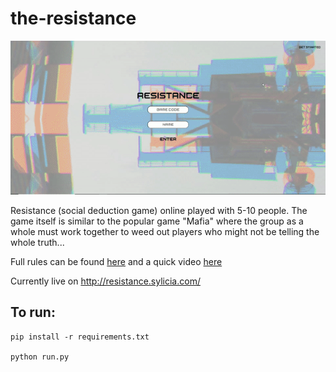 # the-resistance

![](https://raw.githubusercontent.com/nathanielCherian/the-resistance/master/media/demo.gif)

Resistance (social deduction game) online played with 5-10 people. The game itself is similar to the popular game "Mafia" where the group as a whole must work together to weed out players who might not be telling the whole truth...

Full rules can be found [here](https://www.ultraboardgames.com/the-resistance/game-rules.php) and a quick video [here](https://www.youtube.com/watch?v=DUENzjE9Jwg)

Currently live on http://resistance.sylicia.com/

## To run:

```
pip install -r requirements.txt

python run.py
```
